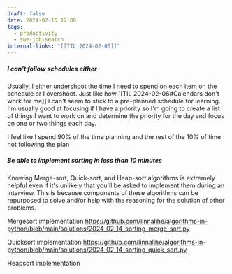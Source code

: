 ```yaml
---
draft: false
date: 2024-02-15 12:08
tags:
  - productivity
  - swe-job-search
internal-links: "[[TIL 2024-02-06]]"
---
```

##### I can't follow schedules either
Usually, I either undershoot the time I need to spend on each item on the schedule or I overshoot. Just like how [[TIL 2024-02-06#Calendars don't work for me]] I can't seem to stick to a pre-planned schedule for learning. I'm usually good at focusing if I have a priority so I'm going to create a list of things I want to work on and determine the priority for the day and focus on one or two things each day.

I feel like I spend 90% of the time planning and the rest of the 10% of time not following the plan

##### Be able to implement sorting in less than 10 minutes
Knowing Merge-sort, Quick-sort, and Heap-sort algorithms is extremely helpful even if it's unlikely that you'll be asked to implement them during an interview. This is because components of these algorithms can be repurposed to solve and/or help with the reasoning for the solution of other problems.

Mergesort implementation
https://github.com/linnalihe/algorithms-in-python/blob/main/solutions/2024_02_14_sorting_merge_sort.py

Quicksort implementation
https://github.com/linnalihe/algorithms-in-python/blob/main/solutions/2024_02_14_sorting_quick_sort.py

Heapsort implementation
